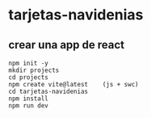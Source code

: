# tarjetas-navidenias
## crear una app de react

```shell
npm init -y
mkdir projects
cd projects
npm create vite@latest    (js + swc)
cd tarjetas-navidenias
npm install
npm run dev
```
